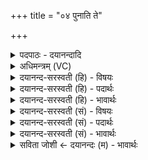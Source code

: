 +++
title = "०४ पुनाति ते"

+++
<details><summary>पदपाठः - दयानन्दादि</summary>

पु॒नाति॑। ते॒। प॒रिस्रुत॒मिति॑ परि॒ऽस्रुत॑म्। सोम॑म्। सूर्य्य॑स्य। दु॒हि॒ता। वारे॑ण। शश्व॑ता तना॑। ४।
</details>

<details><summary>अधिमन्त्रम् (VC)</summary>

- सोमो देवता
- आभूतिर्ऋषिः
- आर्षी गायत्री
- षड्जः
</details>

<details><summary>दयानन्द-सरस्वती (हि) - विषयः</summary>

फिर उसी विषय को अगले मन्त्र में कहा है ॥
</details>

<details><summary>दयानन्द-सरस्वती (हि) - पदार्थः</summary>

पदार्थान्वयभाषाः -  हे मनुष्य ! जो (तना) विस्तीर्ण प्रकाश से (सूर्यस्य) सूर्य की (दुहिता) कन्या के समान उषा (शश्वता) अनादिरूप (वारेण) ग्रहण करने योग्य स्वरूप से (ते) तेरे (परिस्रुतम्) सब ओर से प्राप्त (सोमम्) ओषधियों के रस को (पुनाति) पवित्र करती है, उसमें तू ओषधियों के रस का सेवन कर ॥४ ॥
</details>

<details><summary>दयानन्द-सरस्वती (हि) - भावार्थः</summary>

भावार्थभाषाः -  जो मनुष्य सूर्योदय से पूर्व शौचकर्म करके यथानुकूल ओषधि का सेवन करते हैं, वे रोगरहित होकर सुखी होते हैं ॥४ ॥
</details>

<details><summary>दयानन्द-सरस्वती (सं) - विषयः</summary>

पुनस्तमेव विषयमाह ॥
</details>

<details><summary>दयानन्द-सरस्वती (सं) - पदार्थः</summary>

पदार्थान्वयभाषाः -  हे मनुष्य ! या तना सूर्यस्य दुहितेवोषा शश्वता वारेण ते परिस्रुतं सोमं पुनाति, तस्या त्वमोषधिरसं सेवस्व ॥४ ॥
</details>

<details><summary>दयानन्द-सरस्वती (सं) - भावार्थः</summary>

भावार्थभाषाः -  ये मनुष्याः सूर्योदयात् प्राक् शौचं विधाय यथानुकूलमौषधं सेवन्ते, तेऽरोगा भूत्वा सुखिनो जायन्ते ॥४ ॥
</details>

<details><summary>सविता जोशी ← दयानन्दः (म) - भावार्थः</summary>

भावार्थभाषाः -  जी माणसे सूर्योदयापूर्वी शौचकर्म करून यथानुकूल औषधांचे सेवन करतात ते रोगरहित होऊन सुखी बनतात.
</details>